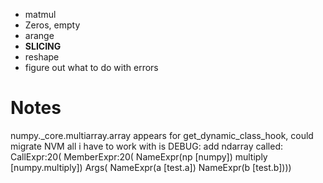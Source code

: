 * matmul
* Zeros, empty
* arange
* **SLICING**
* reshape
* figure out what to do with errors




# Notes
numpy._core.multiarray.array appears for get_dynamic_class_hook, could migrate
NVM all i have to work with is 
DEBUG: add ndarray called: CallExpr:20(
  MemberExpr:20(
    NameExpr(np [numpy])
    multiply [numpy.multiply])
  Args(
    NameExpr(a [test.a])
    NameExpr(b [test.b])))

